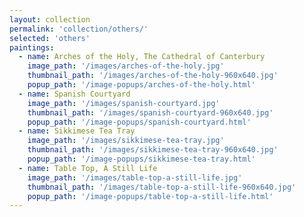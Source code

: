 ```yaml
---
layout: collection
permalink: 'collection/others/'
selected: 'others'
paintings:
  - name: Arches of the Holy, The Cathedral of Canterbury
    image_path: '/images/arches-of-the-holy.jpg'
    thumbnail_path: '/images/arches-of-the-holy-960x640.jpg'
    popup_path: '/image-popups/arches-of-the-holy.html'
  - name: Spanish Courtyard
    image_path: '/images/spanish-courtyard.jpg'
    thumbnail_path: '/images/spanish-courtyard-960x640.jpg'
    popup_path: '/image-popups/spanish-courtyard.html'
  - name: Sikkimese Tea Tray
    image_path: '/images/sikkimese-tea-tray.jpg'
    thumbnail_path: '/images/sikkimese-tea-tray-960x640.jpg'
    popup_path: '/image-popups/sikkimese-tea-tray.html'
  - name: Table Top, A Still Life
    image_path: '/images/table-top-a-still-life.jpg'
    thumbnail_path: '/images/table-top-a-still-life-960x640.jpg'
    popup_path: '/image-popups/table-top-a-still-life.html'
---
```

